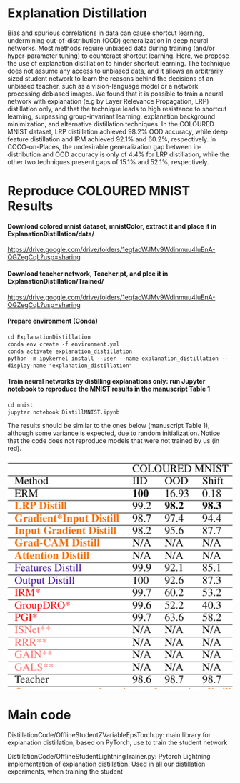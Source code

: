 # Explanation Distillation

Bias and spurious correlations in data can cause shortcut learning, undermining out-of-distribution (OOD) generalization in deep neural networks. Most methods require unbiased data during training (and/or hyper-parameter tuning) to counteract shortcut learning. Here, we propose the use of explanation distillation to hinder shortcut learning. The technique does not assume any access to unbiased data, and it allows an arbitrarily sized student network to learn the reasons behind the decisions of an unbiased teacher, such as a vision-language model or a network  processing debiased images. We found that it is possible to train a neural network with explanation (e.g by Layer Relevance Propagation, LRP) distillation only, and that the technique leads to high resistance to shortcut learning, surpassing group-invariant learning, explanation background minimization, and alternative distillation techniques. In the COLOURED MNIST dataset, LRP distillation achieved 98.2% OOD accuracy, while deep feature distillation and IRM achieved 92.1% and 60.2%, respectively. In COCO-on-Places, the undesirable generalization gap between in-distribution and OOD accuracy is only of 4.4% for LRP distillation, while the other two techniques present gaps of 15.1% and 52.1%, respectively.


# Reproduce COLOURED MNIST Results

#### Download colored mnist dataset, mnistColor, extract it and place it in ExplanationDistillation/data/

https://drive.google.com/drive/folders/1egfaoWJMv9Wdinmuu4luEnA-QGZegCqL?usp=sharing

#### Download teacher network, Teacher.pt, and plce it in ExplanationDistillation/Trained/

https://drive.google.com/drive/folders/1egfaoWJMv9Wdinmuu4luEnA-QGZegCqL?usp=sharing

#### Prepare environment (Conda)
```
cd ExplanationDistillation
conda env create -f environment.yml
conda activate explanation_distillation
python -m ipykernel install --user --name explanation_distillation --display-name "explanation_distillation"
```

#### Train neural networks by distilling explanations only: run Jupyter notebook to reproduce the MNIST results in the manuscript Table 1
```
cd mnist
jupyter notebook DistillMNIST.ipynb
```
 
The results should be similar to the ones below (manuscript Table 1), although some variance is expected, due to random initialization. Notice that the code does not reproduce models that were not trained by us (in red).

<p align="center">
  <img src="etc/results.png" alt="MNIST results" width="700">
</p>


# Main code

DistillationCode/OfflineStudentZVariableEpsTorch.py: main library for explanation distillation, based on PyTorch, use to train the student network

DistillationCode/OfflineStudentLightningTrainer.py: Pytorch Lightning implementation of explanation distillation. Used in all our distillation experiments, when training the student